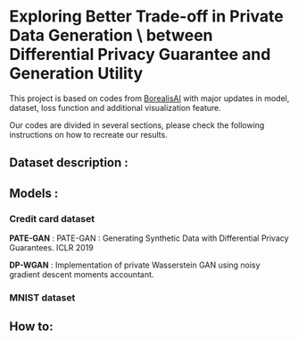 # Exploring  Better Trade-off in Private Data Generation \\ between Differential Privacy Guarantee and Generation Utility

This project is based on codes from [BorealisAI](https://github.com/BorealisAI/private-data-generation "private-data-generation") with major updates in model, dataset, loss function and additional visualization feature.

Our codes are divided in several sections, please check the following instructions on how to recreate our results.




## Dataset description :

## Models : 

### Credit card dataset
**PATE-GAN** : PATE-GAN : Generating Synthetic Data with Differential Privacy Guarantees. ICLR 2019

**DP-WGAN** : Implementation of private Wasserstein GAN using noisy gradient descent moments accountant. 

### MNIST dataset

## How to:


















